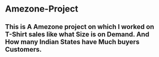 # Amezone-Project

## This is A Amezone project on which I worked on T-Shirt sales like what Size is on Demand. And How many Indian States have Much buyers Customers.
